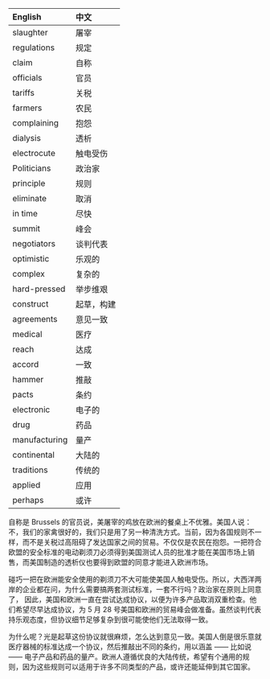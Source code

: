 |English|中文|
|:--|:--|
|slaughter|屠宰| 
|regulations|规定|
|claim|自称|
|officials|官员|
|tariffs|关税|
|farmers|农民|
|complaining|抱怨|
|dialysis|透析|
|electrocute|触电受伤|
|Politicians|政治家|
|principle|规则|
|eliminate|取消|
|in time|尽快|
|summit|峰会|
|negotiators|谈判代表|
|optimistic|乐观的|
|complex|复杂的|
|hard-pressed|举步维艰|
|construct|起草，构建|
|agreements|意见一致|
|medical|医疗|
|reach|达成|
|accord|一致|
|hammer|推敲|
|pacts|条约|
|electronic|电子的|
|drug|药品|
|manufacturing|量产|
|continental|大陆的|
|traditions|传统的|
|applied|应用|
|perhaps|或许|

自称是 Brussels 的官员说，美屠宰的鸡放在欧洲的餐桌上不优雅。美国人说：不，我们的家禽很好的，我们只是用了另一种清洗方式。当前，因为各国规则不一样，而不是关税过高阻碍了发达国家之间的贸易。不仅仅是农民在抱怨。一把符合欧盟的安全标准的电动剃须刀必须得到美国测试人员的批准才能在美国市场上销售，而美国制造的透析仪也要得到欧盟的同意才能进入欧洲市场。

碰巧一把在欧洲能安全使用的剃须刀不大可能使美国人触电受伤。所以，大西洋两岸的企业都在问，为什么需要搞两套测试标准，一套不行吗？政治家在原则上同意了， 因此，美国和欧洲一直在尝试达成协议，以便为许多产品取消双重检查。他们希望尽早达成协议，为 5 月 28 号美国和欧洲的贸易峰会做准备。虽然谈判代表持乐观态度，但协议细节足够复杂到很可能使他们无法取得一致。

为什么呢？光是起草这份协议就很麻烦，怎么达到意见一致。美国人倒是很乐意就医疗器械的标准达成一个协议，然后推敲出不同的条约，用以涵盖 —— 比如说 —— 电子产品和药品的量产。欧洲人遵循优良的大陆传统，希望有个通用的规则，因为这些规则可以适用于许多不同类型的产品，或许还能延伸到其它国家。